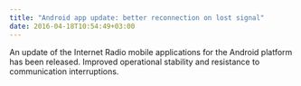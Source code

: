 ```yaml
---
title: "Android app update: better reconnection on lost signal"
date: 2016-04-18T10:54:49+03:00
---
```


An update of the Internet Radio mobile applications for the Android platform has been released. Improved operational stability and resistance to communication interruptions.